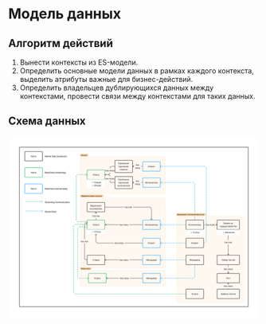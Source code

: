 # Модель данных

## Алгоритм действий

1. Вынести контексты из ES-модели.
2. Определить основные модели данных в рамках каждого контекста, выделить атрибуты важные для бизнес-действий.
3. Определить владельцев дублирующихся данных между контекстами, провести связи между контекстами для таких данных.

## Схема данных

![data_model](data-models/data_model.png)
